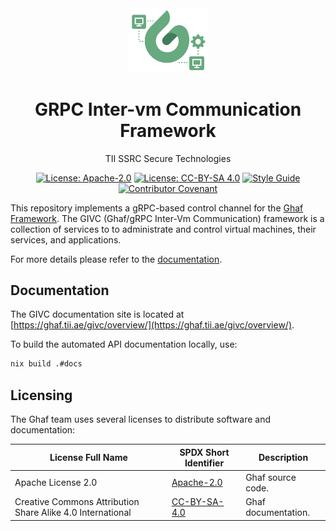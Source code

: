 <!--
    Copyright 2025 TII (SSRC) and the Ghaf contributors
    SPDX-License-Identifier: CC-BY-SA-4.0
-->
<div align="center">
  <img src="./docs/givc.png" alt="Ghaf-GIVC Logo" width="25%" height="25%" />
  <h1>GRPC Inter-vm Communication Framework</h1>
  <p>TII SSRC Secure Technologies</p>
</div>

<div align="center">

[![License: Apache-2.0](https://img.shields.io/badge/License-Apache--2.0-darkgreen.svg)](./LICENSES/LICENSE.Apache-2.0) [![License: CC-BY-SA 4.0](https://img.shields.io/badge/License-CC--BY--SA--4.0-orange.svg)](./LICENSES/LICENSE.CC-BY-SA-4.0) [![Style Guide](https://img.shields.io/badge/docs-Style%20Guide-yellow)](https://github.com/tiiuae/ghaf/blob/main/docs/style_guide.md) [![Contributor Covenant](https://img.shields.io/badge/Contributor%20Covenant-2.1-4baaaa.svg)](./CODE_OF_CONDUCT.md)

</div>

This repository implements a gRPC-based control channel for the [Ghaf Framework](https://github.com/tiiuae/ghaf).
The GIVC (Ghaf/gRPC Inter-Vm Communication) framework is a collection of services to to administrate and control virtual machines, their services, and applications.

For more details please refer to the [documentation](https://ghaf.tii.ae/givc/overview/).

## Documentation

The GIVC documentation site is located at [https://ghaf.tii.ae/givc/overview/](https://ghaf.tii.ae/givc/overview/).

To build the automated API documentation locally, use:
```bash
nix build .#docs
```

## Licensing

The Ghaf team uses several licenses to distribute software and documentation:

| License Full Name | SPDX Short Identifier | Description |
| -------- | ----------- | ----------- |
| Apache License 2.0 | [Apache-2.0](https://spdx.org/licenses/Apache-2.0.html) | Ghaf source code. |
| Creative Commons Attribution Share Alike 4.0 International | [CC-BY-SA-4.0](https://spdx.org/licenses/CC-BY-SA-4.0.html) | Ghaf documentation. |